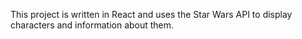 This project is written in React and uses the Star Wars API to display characters and information about them.
